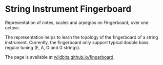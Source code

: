 # String Instrument Fingerboard

Representation of notes, scales and arpegios on Fingerboard, over one octave.

The representation helps to learn the topology of the fingerboard of a string instrument.
Currently, the fingerboard only support typical double bass regular tuning (E, A, D and G strings).


The page is available at [wildbits.github.io/fingerboard](http://wildbits.github.io/fingerboard).
